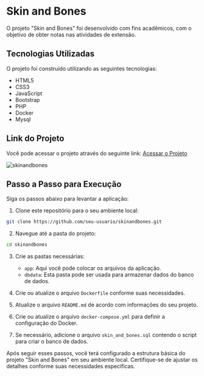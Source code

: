 # Skin and Bones

O projeto "Skin and Bones" foi desenvolvido com fins acadêmicos, com o objetivo de obter notas nas atividades de extensão.

## Tecnologias Utilizadas

O projeto foi construído utilizando as seguintes tecnologias:

- HTML5
- CSS3
- JavaScript
- Bootstrap
- PHP
- Docker
- Mysql

## Link do Projeto

Você pode acessar o projeto através do seguinte link: [Acessar o Projeto](https://hunterland.github.io/skinandbones/)

![skinandbones](./sab/app/src/pages/client/img/skinandbones_layout.png)

## Passo a Passo para Execução

Siga os passos abaixo para levantar a aplicação:

1. Clone este repositório para o seu ambiente local:

```bash
git clone https://github.com/seu-usuario/skinandbones.git
```

2. Navegue até a pasta do projeto:

```bash
cd skinandbones
```

3. Crie as pastas necessárias:

   - `app`: Aqui você pode colocar os arquivos da aplicação.
   - `dbdata`: Esta pasta pode ser usada para armazenar dados do banco de dados.
   
4. Crie ou atualize o arquivo `Dockerfile` conforme suas necessidades.

5. Atualize o arquivo `README.md` de acordo com informações do seu projeto.

6. Crie ou atualize o arquivo `docker-compose.yml` para definir a configuração do Docker.

7. Se necessário, adicione o arquivo `skin_and_bones.sql` contendo o script para criar o banco de dados.

Após seguir esses passos, você terá configurado a estrutura básica do projeto "Skin and Bones" em seu ambiente local. Certifique-se de ajustar os detalhes conforme suas necessidades específicas.
